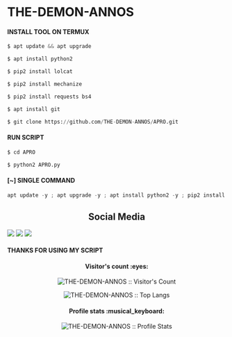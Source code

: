 # THE-DEMON-ANNOS
#### INSTALL TOOL ON TERMUX
```python
$ apt update && apt upgrade

$ apt install python2

$ pip2 install lolcat

$ pip2 install mechanize

$ pip2 install requests bs4

$ apt install git

$ git clone https://github.com/THE-DEMON-ANNOS/APRO.git
```
#### RUN SCRIPT
```python
$ cd APRO

$ python2 APRO.py
```

#### [~] SINGLE COMMAND

```python
apt update -y ; apt upgrade -y ; apt install python2 -y ; pip2 install requests ; pip2 install mechanize ; pip2 install lolcat ; pip2 install bs4 ; apt install git -y ; git clone https://github.com/THE-DEMON-ANNOS/APRO ; cd APRO ; python2 APRO.py
```
<h2 align="center">Social Media</h2>
<p align="center">
    </a>

[![](https://img.shields.io/badge/Github-black?logo=Github&logoColor=black&labelColor=white)](https://github.com/THE-DEMON-ANNOS)
[![](https://img.shields.io/badge/Facebook-blue?logo=Facebook&logoColor=blue&labelColor=white)](https://www.facebook.com/MR.ANNOS007)
[![](https://img.shields.io/badge/Instagram-red?logo=Instagram&logoColor=red&labelColor=white)](https://www.instagram.com/annos_007) 

#### THANKS FOR USING MY SCRIPT

</p>
<h4 align="center">Visitor's count :eyes:</h4>
<p align="center"><img src="https://profile-counter.glitch.me/{Xnot}/count.svg" alt="THE-DEMON-ANNOS :: Visitor's Count" /></p>
<p align="center"><img src="https://github-readme-stats.vercel.app/api/top-langs/?username=THE-DEMON-ANNOS&langs_count=10&theme=buefy&layout=compact" alt="THE-DEMON-ANNOS :: Top Langs" /></p>
<h4 align="center">Profile stats :musical_keyboard:</h4>
<p align="center"><img src="https://github-readme-stats.vercel.app/api?username=THE-DEMON-ANNOS&show_icons=true&theme=synthwave" alt="THE-DEMON-ANNOS :: Profile Stats" /></p>
